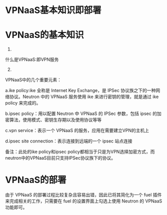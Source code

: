 # VPNaaS基本知识即部署

# VPNaaS的基本知识

1.
什么是VPNaaS:即VPN服务

2.
VPNaaS中的几个重要元素：

a.ike policy:ike 全称是 Internet Key Exchange，是 IPSec 协议族之下的一种网络协议。Neutron 中的 VPNaaS 服务使用 ike 来进行密钥的管理，就是通过 ike policy 来完成的。

b.ipsec policy：用以配置 Neutron 中 VPNaaS 的 IPSec 参数，包括 ipsec 的加密算法，使用模式、密钥生存期以及使用协议等等

c.vpn service：表示一个 VPNaaS 的服务，应用在需要建立VPN的主机上

d.ipsec site connection：表示连接到远端的一个 ipsec 站点连接

备注：此处的ike policy和ipsec policy都相当于只是为VPN选择加密方式，而neutron中的VPNaaS目前只支持IPSec协议族下的协议。


# VPNaaS的部署
由于 VPNaaS 的部署过程比较复杂且容易出错，因此已将其简化为一个 fuel 插件来完成相关的工作，只需要在 fuel 的设置界面上勾选上使用 Neutron 的 VPNaaS 功能即可。


